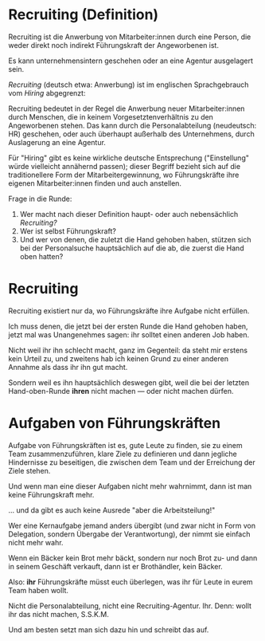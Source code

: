 # Recruiting (Definition) <!-- .element class="hidden" -->

<span class="fragment fade-in">Recruiting</span>
<span class="fragment fade-in-then-semi-out">ist die Anwerbung von Mitarbeiter:innen durch eine Person,</span>
<span class="fragment fade-in-then-semi-out">die weder direkt noch indirekt Führungskraft der Angeworbenen ist.</span>

<span class="fragment fade-in-then-semi-out">Es kann unternehmensintern geschehen</span>
<span class="fragment fade-in-then-semi-out">oder an eine Agentur ausgelagert sein.</span>

<!-- Note -->
*Recruiting* (deutsch etwa: Anwerbung) ist im englischen Sprachgebrauch vom *Hiring* abgegrenzt:

Recruiting bedeutet in der Regel die Anwerbung neuer Mitarbeiter:innen durch Menschen, die in keinem Vorgesetztenverhältnis zu den Angeworbenen stehen.
Das kann durch die Personalabteilung (neudeutsch: HR) geschehen, oder auch überhaupt außerhalb des Unternehmens, durch Auslagerung an eine Agentur.

Für "Hiring" gibt es keine wirkliche deutsche Entsprechung ("Einstellung" würde vielleicht annähernd passen); dieser Begriff bezieht sich auf die traditionellere Form der Mitarbeitergewinnung, wo Führungskräfte ihre eigenen Mitarbeiter:innen finden und auch anstellen.

Frage in die Runde:

1. Wer macht nach dieser Definition haupt- oder auch nebensächlich *Recruiting?*
2. Wer ist selbst Führungskraft?
3. Und wer von denen, die zuletzt die Hand gehoben haben, stützen sich bei der Personalsuche hauptsächlich auf die ab, die zuerst die Hand oben hatten?


# Recruiting <!-- .element class="hidden" -->

Recruiting 
<span class="fragment fade-in">existiert nur da, wo Führungskräfte ihre Aufgabe nicht erfüllen.</span>

<!-- Note -->
Ich muss denen, die jetzt bei der ersten Runde die Hand gehoben haben, jetzt mal was Unangenehmes sagen: ihr solltet einen anderen Job haben.

Nicht weil ihr ihn schlecht macht, ganz im Gegenteil: da steht mir erstens kein Urteil zu, und zweitens hab ich keinen Grund zu einer anderen Annahme als dass ihr ihn gut macht.

Sondern weil es ihn hauptsächlich deswegen gibt, weil die bei der letzten Hand-oben-Runde **ihren** nicht machen — oder nicht machen dürfen.


# Aufgaben von Führungskräften <!-- .element class="hidden" -->

Aufgabe von Führungskräften ist es,
<span class="fragment fade-in-then-semi-out">gute Leute zu finden,</span>
<span class="fragment fade-in-then-semi-out">sie zu einem Team zusammenzuführen,</span>
<span class="fragment fade-in-then-semi-out">klare Ziele zu definieren</span>
<span class="fragment fade-in-then-semi-out">und dann jegliche Hindernisse zu beseitigen, die zwischen dem Team und der Erreichung der Ziele stehen.</span>

<!-- Note -->
Und wenn man eine dieser Aufgaben nicht mehr wahrnimmt, dann ist man keine Führungskraft mehr.

... und da gibt es auch keine Ausrede "aber die Arbeitsteilung!"

Wer eine Kernaufgabe jemand anders übergibt (und zwar nicht in Form von Delegation, sondern Übergabe der Verantwortung), der nimmt sie einfach nicht mehr wahr.

Wenn ein Bäcker kein Brot mehr bäckt, sondern nur noch Brot zu- und dann in seinem Geschäft verkauft, dann ist er Brothändler, kein Bäcker.

Also: **ihr** Führungskräfte müsst euch überlegen, was ihr für Leute in eurem Team haben wollt.

Nicht die Personalabteilung, nicht eine Recruiting-Agentur. Ihr.
Denn: wollt ihr das nicht machen, S.S.K.M.

Und am besten setzt man sich dazu hin und schreibt das auf.
